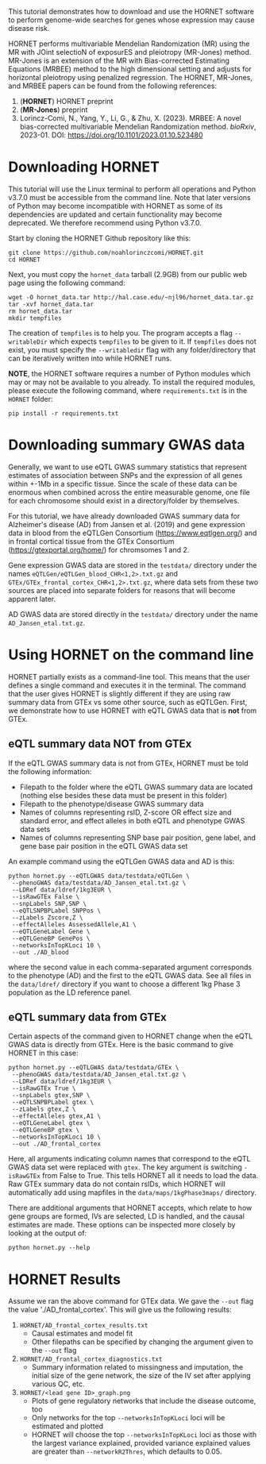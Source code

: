This tutorial demonstrates how to download and use the HORNET software to perform genome-wide searches for genes whose expression may cause disease risk. 

HORNET performs multivariable Mendelian Randomization (MR) using the MR with JOint selectioN of exposurES and pleiotropy (MR-Jones) method. MR-Jones is an extension of the MR with Bias-corrected Estimating Equations (MRBEE) method to the high dimensional setting and adjusts for horizontal pleiotropy using penalized regression. The HORNET, MR-Jones, and MRBEE papers can be found from the following references:
1. (**HORNET**) HORNET preprint
2. (**MR-Jones**) preprint
3. Lorincz-Comi, N., Yang, Y., Li, G., & Zhu, X. (2023). MRBEE: A novel bias-corrected multivariable Mendelian Randomization method. *bioRxiv*, 2023-01. DOI: https://doi.org/10.1101/2023.01.10.523480

# Downloading HORNET
This tutorial will use the Linux terminal to perform all operations and Python v3.7.0 must be accessible from the command line. Note that later versions of Python may become incompatible with HORNET as some of its dependencies are updated and certain functionality may become deprecated. We therefore recommend using Python v3.7.0. 

Start by cloning the HORNET Github repository like this:

```unix
git clone https://github.com/noahlorinczcomi/HORNET.git
cd HORNET
```

Next, you must copy the `hornet_data` tarball (2.9GB) from our public web page using the following command:
```unix
wget -O hornet_data.tar http://hal.case.edu/~njl96/hornet_data.tar.gz
tar -xvf hornet_data.tar
rm hornet_data.tar
mkdir tempfiles
```

The creation of `tempfiles` is to help you. The program accepts a flag `--writableDir` which expects `tempfiles` to be given to it. If `tempfiles` does not exist, you must specify the `--writabledir` flag with any folder/directory that can be iteratively written into while HORNET runs.

**NOTE**, the HORNET software requires a number of Python modules which may or may not be available to you already. To install the required modules, please execute the following command, where `requirements.txt` is in the `HORNET` folder:
```unix
pip install -r requirements.txt
```

<!---
Now, in the `HORNET` directory, you should see the following folders and files:
1. `data/`
    * `ldref/` # *LD reference panels*
        * `1kg_phase3_<EUR/AFR/EAS/SAS/HIS/TRANS>_only.<bed/bim/fam>`
    * `maps/` # *folder containing mapfiles for converting from hg19 to hg38 and vice versa*
        * `1kgPhase3maps/`
            * `1kgPhase3hg19Chrom<CHR>MapToHg38.txt.gz` # *CHR-specific hg19/hg38 maps of only 1kg Phase 3 SNPs*
        * `fullMaps/`
            * `1kgPhase3MapAllSNPs.txt` # *hg19/hg38 map using all 1kg Phase 3 SNPs*
        * `largeMaps/`
            * `hg19Chrom<CHR>MapToHg38.txt.gz` # *large hg19/hg38 map from GLGC (Graham et al. 2021) including 44M SNPs*
        * `testdata/` # *test/example data is included here for demonstrative purposes*
            * `GTEx/`
                * `GTEx_frontal_cortex_CHR1.txt.gz` # *all associations b/w SNPs and CHR 1 gene expression in frontal cortex (GTEx v8)*
                * `GTEx_frontal_cortex_CHR2.txt.gz` # *all associations b/w SNPs and CHR 2 gene expression in frontal cortex (GTEx v8)*
            * `eQTLGen/`
                * `eQTLGen_blood_CHR1.txt.gz` # *all associations b/w SNPs and CHR 1 gene expression in whole blood (eQTLGen)*
                * `eQTLGen_blood_CHR2.txt.gz` # *all associations b/w SNPs and CHR 2 gene expression in whole blood (eQTLGen)*
2. `tempfiles/` # *temporary files will be iteratively written here when running HORNET*
3. `plinkdir/`  # *the PLINK v1.9 software (Purcell etal) is here*
4. `LD_block_finder.r` # *an R program to find blocks in an LD matrix using the method in Lorincz-Comi et al. (***) *
5. `hornet.py`    # *executable HORNET program*
6. `functions.py` # *source file of functions that HORNET uses*
--->

# Downloading summary GWAS data
Generally, we want to use eQTL GWAS summary statistics that represent estimates of association between SNPs and the expression of all genes within +-1Mb in a specific tissue. Since the scale of these data can be enormous when combined across the entire measurable genome, one file for each chromosome should exist in a directory/folder by themselves.

For this tutorial, we have already downloaded GWAS summary data for Alzheimer's disease (AD) from Jansen et al. (2019) and gene expression data in blood from the eQTLGen Consortium (https://www.eqtlgen.org/) and in frontal cortical tissue from the GTEx Consortium (https://gtexportal.org/home/) for chromsomes 1 and 2. 

Gene expression GWAS data are stored in the `testdata/` directory under the names `eQTLGen/eQTLGen_blood_CHR<1,2>.txt.gz` and `GTEx/GTEx_frontal_cortex_CHR<1,2>.txt.gz`, where data sets from these two sources are placed into separate folders for reasons that will become apparent later.

AD GWAS data are stored directly in the `testdata/` directory under the name `AD_Jansen_etal.txt.gz`.

# Using HORNET on the command line
HORNET partially exists as a command-line tool. This means that the user defines a single command and executes it in the terminal. The command that the user gives HORNET is slightly different if they are using raw summary data from GTEx vs some other source, such as eQTLGen. First, we demonstrate how to use HORNET with eQTL GWAS data that is **not** from GTEx.

## eQTL summary data NOT from GTEx
If the eQTL GWAS summary data is not from GTEx, HORNET must be told the following information:
* Filepath to the folder where the eQTL GWAS summary data are located (nothing else besides these data must be present in this folder)
* Filepath to the phenotype/disease GWAS summary data
* Names of columns representing rsID, Z-score OR effect size and standard error, and effect alleles in both eQTL and phenotype GWAS data sets
* Names of columns representing SNP base pair position, gene label, and gene base pair position in the eQTL GWAS data set

An example command using the eQTLGen GWAS data and AD is this:

```unix
python hornet.py --eQTLGWAS data/testdata/eQTLGen \
 --phenoGWAS data/testdata/AD_Jansen_etal.txt.gz \
 --LDRef data/ldref/1kg3EUR \
 --isRawGTEx False \
 --snpLabels SNP,SNP \
 --eQTLSNPBPLabel SNPPos \
 --zLabels Zscore,Z \
 --effectAlleles AssessedAllele,A1 \
 --eQTLGeneLabel Gene \
 --eQTLGeneBP GenePos \
 --networksInTopKLoci 10 \
 --out ./AD_blood
```

where the second value in each comma-separated argument corresponds to the phenotype (AD) and the first to the eQTL GWAS data. See all files in the `data/ldref/` directory if you want to choose a different 1kg Phase 3 population as the LD reference panel.

## eQTL summary data from GTEx
Certain aspects of the command given to HORNET change when the eQTL GWAS data is directly from GTEx. Here is the basic command to give HORNET in this case:

```unix
python hornet.py --eQTLGWAS data/testdata/GTEx \
 --phenoGWAS data/testdata/AD_Jansen_etal.txt.gz \
 --LDRef data/ldref/1kg3EUR \
 --isRawGTEx True \
 --snpLabels gtex,SNP \
 --eQTLSNPBPLabel gtex \
 --zLabels gtex,Z \
 --effectAlleles gtex,A1 \
 --eQTLGeneLabel gtex \
 --eQTLGeneBP gtex \
 --networksInTopKLoci 10 \
 --out ./AD_frontal_cortex
```

Here, all arguments indicating column names that correspond to the eQTL GWAS data set were replaced with `gtex`. The key argument is switching `-isRawGTEx` from False to True. This tells HORNET all it needs to load the data. Raw GTEx summary data do not contain rsIDs, which HORNET will automatically add using mapfiles in the `data/maps/1kgPhase3maps/` directory. 

There are additional arguments that HORNET accepts, which relate to how gene groups are formed, IVs are selected, LD is handled, and the causal estimates are made. These options can be inspected more closely by looking at the output of:

```unix
python hornet.py --help
```

# HORNET Results
Assume we ran the above command for GTEx data. We gave the `--out` flag the value './AD_frontal_cortex'. This will give us the following results:
1. `HORNET/AD_frontal_cortex_results.txt`
    * Causal estimates and model fit
    * Other filepaths can be specified by changing the argument given to the `--out` flag
2. `HORNET/AD_frontal_cortex_diagnostics.txt`
    * Summary information related to missingness and imputation, the initial size of the gene network, the size of the IV set after applying various QC, etc.
3. `HORNET/<lead gene ID>_graph.png`
    * Plots of gene regulatory networks that include the disease outcome, too
    * Only networks for the top `--networksInTopKLoci` loci will be estimated and plotted
    * HORNET will choose the top `--networksInTopKLoci` loci as those with the largest variance explained, provided variance explained values are greater than `--networkR2Thres`, which defaults to 0.05.
 

